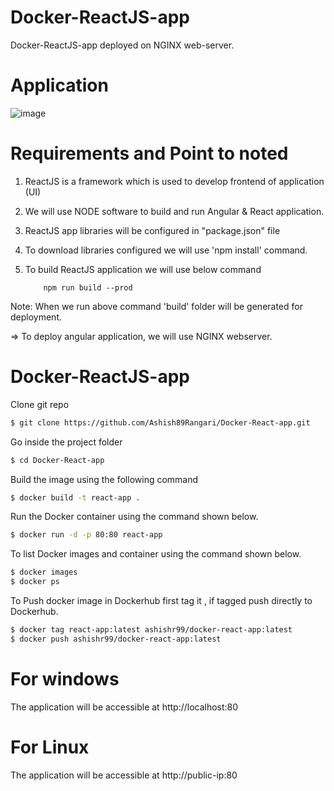 # Docker-ReactJS-app
Docker-ReactJS-app deployed on NGINX web-server.

# Application 
![image](https://github.com/user-attachments/assets/f92d083d-ea6f-4db9-a14b-11138a1229da)




# Requirements and Point to noted 

1.	ReactJS is a framework which is used to develop frontend of application (UI)

2.	We will use NODE software to build and run Angular & React application.

3.	ReactJS app libraries will be configured in "package.json" file

4.	To download libraries configured we will use 'npm install' command.

5.	To build ReactJS application we will use below command

			npm run build --prod

Note: When we run above command 'build' folder will be generated for deployment.

=> To deploy angular application, we will use NGINX webserver.


# Docker-ReactJS-app
  

Clone git repo

```bash
$ git clone https://github.com/Ashish89Rangari/Docker-React-app.git
```

Go inside the project folder

```bash
$ cd Docker-React-app
```
Build the image using the following command

```bash
$ docker build -t react-app .
```
Run the Docker container using the command shown below.

```bash
$ docker run -d -p 80:80 react-app  
```
To list Docker images and container using the command shown below.

```bash
$ docker images 
$ docker ps 
```
To Push docker image in Dockerhub first tag it , if tagged push directly to Dockerhub.

```bash
$ docker tag react-app:latest ashishr99/docker-react-app:latest
$ docker push ashishr99/docker-react-app:latest
```

# For windows
The application will be accessible at http://localhost:80

# For Linux
The application will be accessible at http://public-ip:80
